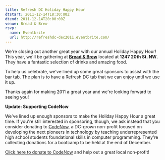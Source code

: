 ```yaml
---
title: Refresh DC Holiday Happy Hour
dtstart: 2011-12-14T18:30:00Z
dtend: 2011-12-14T20:00:00Z
venue: Bread & Brew
rsvp:
  name: Eventbrite
  url: http://refreshdc-dec2011.eventbrite.com/
---
```


We're closing out another great year with our annual Holiday Happy Hour! This year, we'll be gathering at **[Bread & Brew](http://breadandbrew.com/)** located at **1247 20th St. NW**. They have a fantastic selection of drinks and amazing food.

To help us celebrate, we've lined up some great sponsors to assist with the bar tab. The plan is to have a Refresh DC tab that we can enjoy until we use it up.

Thanks again for making 2011 a great year and we're looking forward to seeing you!

**Update: Supporting CodeNow**

We've lined up enough sponsors to make the Holiday Happy Hour a great time. If you're still interested in sponsoring, though, we ask instead that you consider donating to [CodeNow](http://codenow.eventbrite.com/?discount=refreshdc), a DC-grown non-profit focused on developing the next pioneers in technology by teaching underrepresented high school students foundational skills in computer programming. They're collecting donations for a bootcamp to be held at the end of December.

[Click here to donate to CodeNow](http://codenow.eventbrite.com/?discount=refreshdc) and help out a great local non-profit!